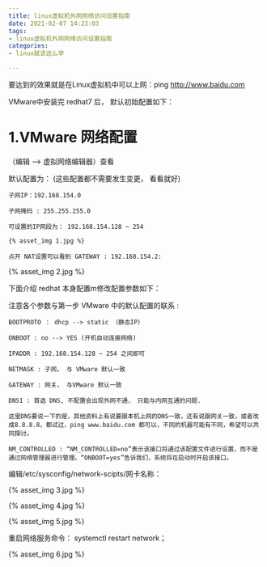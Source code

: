 ```yaml
---
title: linux虚拟机外网网络访问设置指南
date: 2021-02-07 14:23:03
tags:
- linux虚拟机外网网络访问设置指南
categories:
- linux就该这么学

---
```


要达到的效果就是在Linux虚拟机中可以上网：ping http://www.baidu.com

VMware中安装完 redhat7 后， 默认初始配置如下：

<!--more-->

# 1.VMware 网络配置 

（编辑 --> 虚拟网络编辑器）查看

默认配置为： (这些配置都不需要发生变更， 看看就好)

	子网IP：192.168.154.0
	
	子网掩码 : 255.255.255.0
	
	可设置的IP网段为： 192.168.154.128 ~ 254
	
	{% asset_img 1.jpg %}
	
	点开 NAT设置可以看到 GATEWAY : 192.168.154.2:

{% asset_img 2.jpg %}

下面介绍 redhat 本身配置m修改配置参数如下：

注意各个参数与第一步 VMware 中的默认配置的联系 :

	BOOTPROTO ： dhcp --> static （静态IP）
	
	ONBOOT : no --> YES (开机自动连接网络)
	
	IPADDR : 192.168.154.128 ~ 254 之间即可
	
	NETMASK : 子网， 与 VMware 默认一致
	
	GATEWAY : 网关， 与VMware 默认一致
	
	DNS1 : 首选 DNS, 不配置会出现外网不通， 只能与内网互通的问题.
	
	这里DNS要说一下的是，其他资料上有说要跟本机上网的DNS一致，还有说跟网关一致，或者改成8.8.8.8，都试过，ping www.baidu.com 都可以，不同的机器可能有不同，希望可以共同探讨。
	
	NM_CONTROLLED : “NM_CONTROLLED=no”表示该接口将通过该配置文件进行设置，而不是通过网络管理器进行管理。“ONBOOT=yes”告诉我们，系统将在启动时开启该接口。

编辑/etc/sysconfig/network-scipts/网卡名称：

{% asset_img 3.jpg %}

{% asset_img 4.jpg %}

{% asset_img 5.jpg %}

重启网络服务命令： systemctl restart network；

{% asset_img 6.jpg %}
















